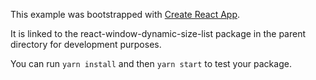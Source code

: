 This example was bootstrapped with [Create React App](https://github.com/facebook/create-react-app).

It is linked to the react-window-dynamic-size-list package in the parent directory for development purposes.

You can run `yarn install` and then `yarn start` to test your package.
